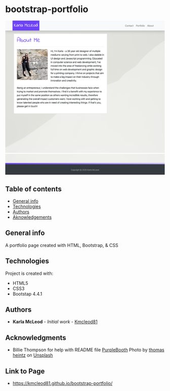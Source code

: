 # bootstrap-portfolio

![Algorithm schema](./assets/images/top.jpg)![bottom](./assets/images/bottom.jpg)

## Table of contents
* [General info](#general-info)
* [Technologies](#technologies)
* [Authors](#authors)
* [Aknowledgements](#aknowledgements)

## General info
A portfolio page created with HTML, Bootstrap, & CSS
    
## Technologies
Project is created with:
* HTML5
* CSS3
* Bootstap 4.4.1
    

## Authors

* **Karla McLeod** - *Initial work* - [Kmcleod81](https://github.com/Kmcleod81)

## Acknowledgments

* Billie Thompson for help with README file [PurpleBooth](https://github.com/PurpleBooth)
Photo by [thomas heintz](https://unsplash.com/@thomas2006?utm_source=unsplash&utm_medium=referral&utm_content=creditCopyText) on [Unsplash](https://unsplash.com/?utm_source=unsplash&utm_medium=referral&utm_content=creditCopyText)

## Link to Page

* https://kmcleod81.github.io/bootstrap-portfolio/
